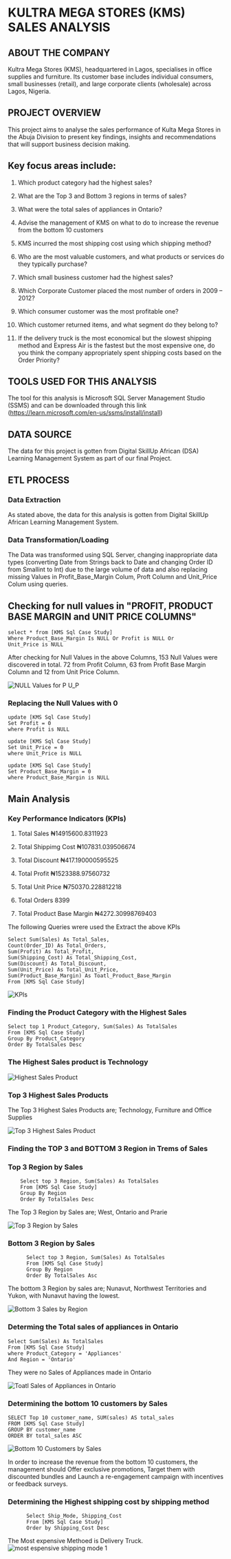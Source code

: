 # KULTRA MEGA STORES (KMS) SALES ANALYSIS 

## ABOUT THE COMPANY
Kultra Mega Stores (KMS), headquartered in Lagos, specialises in office supplies and furniture. Its customer base includes individual consumers, small businesses (retail), and large corporate clients (wholesale) across Lagos, Nigeria. 

## PROJECT OVERVIEW
This project aims to analyse the sales performance of Kulta Mega Stores in the Abuja Division to present key findings, insights and recommendations that will support business decision making. 

## Key focus areas include:
  1. Which product category had the highest sales? 

  2. What are the Top 3 and Bottom 3 regions in terms of sales? 

  3. What were the total sales of appliances in Ontario? 

  4. Advise the management of KMS on what to do to increase the revenue from the bottom 10 customers 

  5. KMS incurred the most shipping cost using which shipping method? 

  6. Who are the most valuable customers, and what products or services do they typically purchase? 

  7. Which small business customer had the highest sales? 

  8. Which Corporate Customer placed the most number of orders in 2009 – 2012? 

  9. Which consumer customer was the most profitable one? 

  10. Which customer returned items, and what segment do they belong to? 

  11. If the delivery truck is the most economical but the slowest shipping method and Express Air is the fastest but the most expensive one, do you think the company appropriately spent       shipping costs based on the Order Priority?

## TOOLS USED FOR THIS ANALYSIS
The tool for this analysis is Microsoft SQL Server Management Studio (SSMS) and can be downloaded through this link (https://learn.microsoft.com/en-us/ssms/install/install)

## DATA SOURCE
The data for this project is gotten from Digital SkillUp African (DSA) Learning Management System as part of our final Project.

## ETL PROCESS

### Data Extraction 
As stated above, the data for this analysis is gotten from Digital SkillUp African Learning Management System.

### Data Transformation/Loading
The Data was transformed using SQL Server, changing inappropriate data types (converting Date from Strings back to Date and changing Order ID from Smallint to Int) due to the large volume of data and also replacing missing Values in Profit_Base_Margin Colum, Proft Column and Unit_Price Colum using queries.

## Checking for null values in "PROFIT, PRODUCT BASE MARGIN and UNIT PRICE COLUMNS"

    select * from [KMS Sql Case Study]
    Where Product_Base_Margin Is NULL Or Profit is NULL Or
    Unit_Price is NULL

  After checking for Null Values in the above Columns, 153 Null Values were discovered in total. 72 from Profit Column, 63 from Profit Base Margin Column and 12 from Unit Price Column.

![NULL Values for P U_P](https://github.com/user-attachments/assets/cf3f960a-467f-403d-bff7-cb980cb4265d)

### Replacing the Null Values with 0

    update [KMS Sql Case Study]
    Set Profit = 0
    where Profit is NULL
    
    update [KMS Sql Case Study]
    Set Unit_Price = 0
    where Unit_Price is NULL
    
    update [KMS Sql Case Study]
    Set Product_Base_Margin = 0
    where Product_Base_Margin is NULL

## Main Analysis 

### Key Performance Indicators (KPIs)
  1. Total Sales                  ₦14915600.8311923
  
  2. Total Shippimg Cost           ₦107831.039506674
 
  3. Total Discount                ₦417.190000595525
 
  4. Total Profit                  ₦1523388.97560732
  
  5. Total Unit Price              ₦750370.228812218
 
  6. Total Orders                  8399
 
  7. Total Product Base Margin     ₦4272.30998769403

 The following Queries wrere used the Extract the above KPIs  

    Select Sum(Sales) As Total_Sales,
    Count(Order_ID) As Total_Orders,
    Sum(Profit) As Total_Profit,
    Sum(Shipping_Cost) As Total_Shipping_Cost,
    Sum(Discount) As Total_Discount,
    Sum(Unit_Price) As Total_Unit_Price,
    Sum(Product_Base_Margin) As Toatl_Product_Base_Margin
    From [KMS Sql Case Study]

![KPIs](https://github.com/user-attachments/assets/a14a6241-2630-4ce7-a957-4ed598302674)

### Finding the Product Category with the Highest Sales

    Select top 1 Product_Category, Sum(Sales) As TotalSales
    From [KMS Sql Case Study]
    Group By Product_Category
    Order By TotalSales Desc

### The Highest Sales product is Technology

![Highest Sales Product](https://github.com/user-attachments/assets/a1c22707-bf04-4526-babf-860a1cd44ff9)

### Top 3 Highest Sales Products
The Top 3 Highest Sales Products are; Technology, Furniture and Office Supplies 

![Top 3 Highest Sales Product](https://github.com/user-attachments/assets/681fc4e3-e14c-4c03-86e9-e1d0acb965c5)

### Finding the TOP 3 and BOTTOM 3 Region in Trems of Sales

###   Top 3 Region by Sales
        Select top 3 Region, Sum(Sales) As TotalSales
        From [KMS Sql Case Study]
        Group By Region
        Order By TotalSales Desc
The Top 3 Region by Sales are; West, Ontario and Prarie

![Top 3 Region by Sales](https://github.com/user-attachments/assets/1be4330a-63a5-485c-9088-e8723958155e)

###   Bottom 3 Region by Sales
          Select top 3 Region, Sum(Sales) As TotalSales
          From [KMS Sql Case Study]
          Group By Region
          Order By TotalSales Asc
          
The bottom 3 Region by sales are; Nunavut, Northwest Territories and Yukon, with Nunavut having the lowest.

![Bottom 3 Sales by Region](https://github.com/user-attachments/assets/4f999d08-027d-4a82-8639-ea8ebecfac14)

### Determing the Total sales of appliances in Ontario
    
    Select Sum(Sales) As TotalSales
    From [KMS Sql Case Study]
    where Product_Category = 'Appliances'
    And Region = 'Ontario'

They were no Sales of Appliances made in Ontario

![Toatl Sales of Appliances in Ontario](https://github.com/user-attachments/assets/0c2237b9-d314-4aee-b7bf-453bfad2f861)

### Determining the bottom 10 customers by Sales
    
    SELECT Top 10 customer_name, SUM(sales) AS total_sales
    FROM [KMS Sql Case Study]
    GROUP BY customer_name
    ORDER BY total_sales ASC

    
![Bottom 10 Customers by Sales](https://github.com/user-attachments/assets/ba68db6b-44de-464a-af71-446ca88d16f3)

In order to increase the revenue from the bottom 10 customers, the management should Offer exclusive promotions, Target them with discounted bundles
and Launch a re-engagement campaign with incentives or feedback surveys.

### Determining the Highest shipping cost by shipping method

          Select Ship_Mode, Shipping_Cost
          From [KMS Sql Case Study]
          Order by Shipping_Cost Desc

The Most expensive Methoed is Delivery Truck.
![most espensive shipping mode 1](https://github.com/user-attachments/assets/6a8ba052-3e2a-49fd-aed7-322eaee4f9ba)


